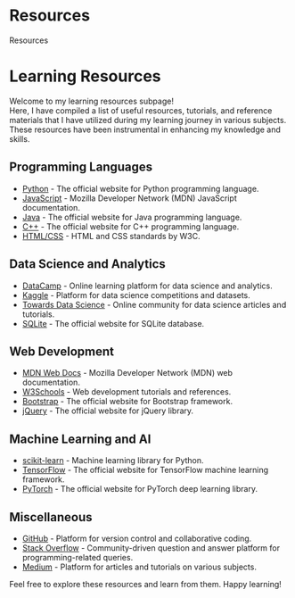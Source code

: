 # Resources
Resources
# Learning Resources

Welcome to my learning resources subpage!<br> Here, I have compiled a list of useful resources, tutorials, and reference materials that I have utilized during my learning journey in various subjects. These resources have been instrumental in enhancing my knowledge and skills.

## Programming Languages

- [Python](https://www.python.org/) - The official website for Python programming language.
- [JavaScript](https://developer.mozilla.org/en-US/docs/Web/JavaScript) - Mozilla Developer Network (MDN) JavaScript documentation.
- [Java](https://www.java.com/en/) - The official website for Java programming language.
- [C++](https://isocpp.org/) - The official website for C++ programming language.
- [HTML/CSS](https://www.w3.org/standards/webdesign/htmlcss) - HTML and CSS standards by W3C.

## Data Science and Analytics

- [DataCamp](https://www.datacamp.com/) - Online learning platform for data science and analytics.
- [Kaggle](https://www.kaggle.com/) - Platform for data science competitions and datasets.
- [Towards Data Science](https://towardsdatascience.com/) - Online community for data science articles and tutorials.
- [SQLite](https://sqlite.org/) - The official website for SQLite database.

## Web Development

- [MDN Web Docs](https://developer.mozilla.org/) - Mozilla Developer Network (MDN) web documentation.
- [W3Schools](https://www.w3schools.com/) - Web development tutorials and references.
- [Bootstrap](https://getbootstrap.com/) - The official website for Bootstrap framework.
- [jQuery](https://jquery.com/) - The official website for jQuery library.

## Machine Learning and AI

- [scikit-learn](https://scikit-learn.org/) - Machine learning library for Python.
- [TensorFlow](https://www.tensorflow.org/) - The official website for TensorFlow machine learning framework.
- [PyTorch](https://pytorch.org/) - The official website for PyTorch deep learning library.

## Miscellaneous

- [GitHub](https://github.com/) - Platform for version control and collaborative coding.
- [Stack Overflow](https://stackoverflow.com/) - Community-driven question and answer platform for programming-related queries.
- [Medium](https://medium.com/) - Platform for articles and tutorials on various subjects.

Feel free to explore these resources and learn from them. Happy learning!


